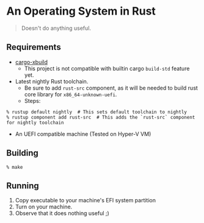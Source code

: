 # An Operating System in Rust
> Doesn't do anything useful.

## Requirements
- [cargo-xbuild](https://github.com/rust-osdev/cargo-xbuild)
    - This project is not compatible with builtin cargo `build-std` feature yet.
- Latest nightly Rust toolchain.
    - Be sure to add `rust-src` component, as it will be needed to build rust core library for `x86_64-unknown-uefi`.
    - Steps:
```console
% rustup default nightly  # This sets default toolchain to nightly
% rustup component add rust-src  # This adds the `rust-src` component for nightly toolchain
```
- An UEFI compatible machine (Tested on Hyper-V VM)

## Building
```console
% make
```

## Running
1. Copy executable to your machine's EFI system partition
1. Turn on your machine.
1. Observe that it does nothing useful ;)

